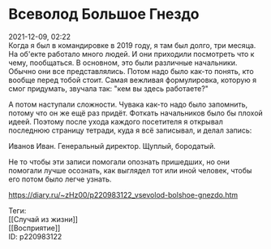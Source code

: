 Всеволод Большое Гнездо
========================

   
 2021-12-09, 02:22   
  Когда я был в командировке в 2019 году, я там был долго, три месяца. На об'екте работало много людей. И они приходили посмотреть что к чему, пообщаться. В основном, это были различные начальники. Обычно они все представлялись. Потом надо было как-то понять, кто вообще перед тобой стоит. Самая вежливая формулировка, которую я смог придумать, звучала так: "кем вы здесь работаете?"   
   
 А потом наступали сложности. Чувака как-то надо было запомнить, потому что он же ещё раз придёт. Фоткать начальников было бы плохой идеей. Поэтому после ухода каждого посетителя я открывал последнюю страницу тетради, куда я всё записывал, и делал запись:   
   
 Иванов Иван. Генеральный директор. Щуплый, бородатый.   
   
 Не то чтобы эти записи помогали опознать пришедших, но они помогали лучше осознать, как выглядел тот или иной человек, чтобы его потом было легче узнать.   
    
 <https://diary.ru/~zHz00/p220983122_vsevolod-bolshoe-gnezdo.htm>   
   
 Теги:   
 [[Случай из жизни]]   
 [[Восприятие]]   
 ID: p220983122